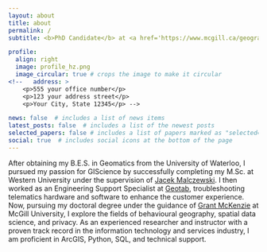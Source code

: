 ```yaml
---
layout: about
title: about
permalink: /
subtitle: <b>PhD Candidate</b> at <a href='https://www.mcgill.ca/geography/'>McGill Geography</a>

profile:
  align: right
  image: profile_hz.png
  image_circular: true # crops the image to make it circular
<!--   address: >
    <p>555 your office number</p>
    <p>123 your address street</p>
    <p>Your City, State 12345</p> -->

news: false  # includes a list of news items
latest_posts: false  # includes a list of the newest posts
selected_papers: false # includes a list of papers marked as "selected={true}"
social: true  # includes social icons at the bottom of the page
---
```


After obtaining my B.E.S. in Geomatics from the University of Waterloo, I pursued my passion for GIScience by successfully completing my M.Sc. at Western University under the supervision of [Jacek Malczewski](https://geoenvironment.uwo.ca/people/faculty/malczewski_jacek.html). I then worked as an Engineering Support Specialist at [Geotab](https://www.geotab.com/), troubleshooting telematics hardware and software to enhance the customer experience. Now, pursuing my doctoral degree under the guidance of [Grant McKenzie](https://www.mcgill.ca/geography/mckenzie) at McGill University, I explore the fields of behavioural geography, spatial data science, and privacy. As an experienced researcher and instructor with a proven track record in the information technology and services industry, I am proficient in ArcGIS, Python, SQL, and technical support. 

<!-- Write your biography here. Tell the world about yourself. Link to your favorite [subreddit](http://reddit.com). You can put a picture in, too. The code is already in, just name your picture `prof_pic.jpg` and put it in the `img/` folder.

Put your address / P.O. box / other info right below your picture. You can also disable any of these elements by editing `profile` property of the YAML header of your `_pages/about.md`. Edit `_bibliography/papers.bib` and Jekyll will render your [publications page](/al-folio/publications/) automatically.

Link to your social media connections, too. This theme is set up to use [Font Awesome icons](http://fortawesome.github.io/Font-Awesome/) and [Academicons](https://jpswalsh.github.io/academicons/), like the ones below. Add your Facebook, Twitter, LinkedIn, Google Scholar, or just disable all of them.
 -->